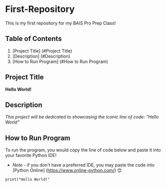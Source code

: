 # First-Repository
This is my first repository for my BAIS Pro Prep Class!

## Table of Contents
1. [Project Title] (#Project Title)
2. [Description] (#Description)
3. [How to Run Program] (#How to Run Program)

## Project Title
**Hello World!**

## Description
*This project will be dedicated to showcasing the iconic line of code: "Hello World"*

## How to Run Program
To run the program, you would copy the line of code below and paste it into your favorite Python IDE!

- *Note* - if you don't have a preferred IDE, you may paste the code into [Python Online] (https://www.online-python.com/) 😊

`print("Hello World!"`
